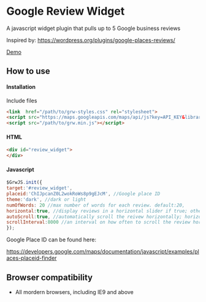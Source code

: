 # Google Review Widget

A javascript widget plugin that pulls up to 5 Google business reviews 

Inspired by: https://wordpress.org/plugins/google-places-reviews/

[Demo](https://etfrom2100.github.io/google-review-widget/demo.html)

## How to use

#### Installation

Include files

```html
<link  href="/path/to/grw-styles.css" rel="stylesheet">
<script src="https://maps.googleapis.com/maps/api/js?key=API_KEY&libraries=places"></script><!--Google Maps Javascript API and the Places Library -->
<script src="/path/to/grw.min.js"></script>

```

#### HTML

```html
<div id="review_widget">
</div>
```

#### Javascript

```js
$GrwJS.init({
target:'#review_widget',
placeid:'ChIJpcanZ0L2wokRoWs8p9gEJcM', //Google place ID
theme:'dark', //dark or light
numOfWords: 20 //max number of words for each review. default:20,
horizontal:true, //display reviews in a horizontal slider if true; otherwise, display reviews vertically; true as default 
autoScroll:true, //automatically scroll the reivew horizontally; horizontal has to be set to true; false as default
scrollInterval:8000 //an interval on how often to scroll the review horizontally; default: 8s
});
```
Google Place ID can be found here: 

https://developers.google.com/maps/documentation/javascript/examples/places-placeid-finder

## Browser compatibility

- All mordern browsers, including IE9 and above

